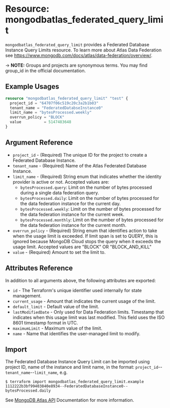 # Resource: mongodbatlas_federated_query_limit

`mongodbatlas_federated_query_limit` provides a Federated Database Instance Query Limits resource. To learn more about Atlas Data Federation see https://www.mongodb.com/docs/atlas/data-federation/overview/.


-> **NOTE:** Groups and projects are synonymous terms. You may find group_id in the official documentation.

## Example Usages


```terraform
resource "mongodbatlas_federated_query_limit" "test" {
  project_id = "64707f06c519c20c3a2b1b03"
  tenant_name = "FederatedDatabseInstance0"
  limit_name = "bytesProcessed.weekly"
  overrun_policy = "BLOCK"
  value          = 5147483648
}
```

## Argument Reference

* `project_id` - (Required) The unique ID for the project to create a Federated Database Instance.
* `tenant_name` - (Required) Name of the Atlas Federated Database Instance.
* `limit_name` - (Required) String enum that indicates whether the identity provider is active or not. Accepted values are:
    * `bytesProcessed.query`: Limit on the number of bytes processed during a single data federation query.
    * `bytesProcessed.daily`: Limit on the number of bytes processed for the data federation instance for the current day.
    * `bytesProcessed.weekly`: Limit on the number of bytes processed for the data federation instance for the current week.
    * `bytesProcessed.monthly`: Limit on the number of bytes processed for the data federation instance for the current month.
* `overrun_policy` - (Required) String enum that identifies action to take when the usage limit is exceeded. If limit span is set to QUERY, this is ignored because MongoDB Cloud stops the query when it exceeds the usage limit. Accepted values are "BLOCK" OR "BLOCK_AND_KILL"
* `value` - (Required) Amount to set the limit to.

## Attributes Reference

In addition to all arguments above, the following attributes are exported:

* `id` - The Terraform's unique identifier used internally for state management.
* `current_usage` - Amount that indicates the current usage of the limit.
* `default_limit` - Default value of the limit.
* `lastModifiedDate` - Only used for Data Federation limits. Timestamp that indicates when this usage limit was last modified. This field uses the ISO 8601 timestamp format in UTC.
* `maximumLimit` - Maximum value of the limit.
* `name` - Name that identifies the user-managed limit to modify.

## Import

The Federated Database Instance Query Limit can be imported using project ID, name of the instance and limit name, in the format: 
`project_id`--`tenant_name`--`limit_name`, e.g.

```
$ terraform import mongodbatlas_federated_query_limit.example 1112222b3bf99403840e8934--FederatedDatabaseInstance0--bytesProcessed.daily
```

See [MongoDB Atlas API](https://www.mongodb.com/docs/atlas/reference/api-resources-spec/#tag/Data-Federation/operation/createOneDataFederationQueryLimit) Documentation for more information.
